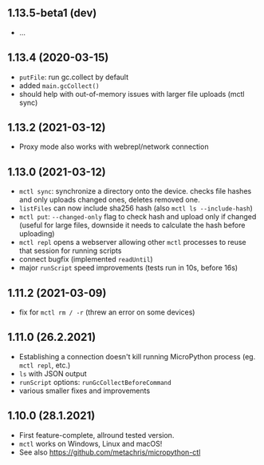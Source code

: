 1.13.5-beta1 (dev)
------------------
* ...


1.13.4 (2020-03-15)
-------------------
* `putFile`: run gc.collect by default
* added `main.gcCollect()`
* should help with out-of-memory issues with larger file uploads (mctl sync)


1.13.2 (2021-03-12)
-------------------
* Proxy mode also works with webrepl/network connection

1.13.0 (2021-03-12)
-------------------
* `mctl sync`: synchronize a directory onto the device. checks file hashes and only uploads changed ones, deletes removed one.
* `listFiles` can now include sha256 hash (also `mctl ls --include-hash`)
* `mctl put`: `--changed-only` flag to check hash and upload only if changed (useful for large files, downside it needs to calculate the hash before uploading)
* `mctl repl` opens a webserver allowing other `mctl` processes to reuse that session for running scripts
* connect bugfix (implemented `readUntil`)
* major `runScript` speed improvements (tests run in 10s, before 16s)


1.11.2 (2021-03-09)
-------------------
* fix for `mctl rm / -r` (threw an error on some devices)


1.11.0 (26.2.2021)
------------------
* Establishing a connection doesn't kill running MicroPython process (eg. `mctl repl`, etc.)
* `ls` with JSON output
* `runScript` options: `runGcCollectBeforeCommand`
* various smaller fixes and improvements


1.10.0 (28.1.2021)
------------------

* First feature-complete, allround tested version.
* `mctl` works on Windows, Linux and macOS!
* See also https://github.com/metachris/micropython-ctl
